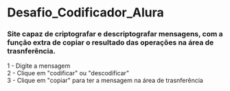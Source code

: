 # Desafio_Codificador_Alura
### Site capaz de criptografar e descriptografar mensagens, com a função extra de copiar o resultado das operações na área de trasnferência. 
1 - Digite a mensagem \
2 - Clique em "codificar" ou "descodificar" \
3 - Clique em "copiar" para ter a mensagem na área de trasnferência
